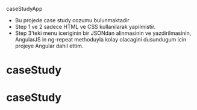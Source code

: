 caseStudyApp

- Bu projede case study cozumu bulunmaktadir
- Step 1 ve 2 sadece HTML ve CSS kullanilarak yapilmistir.
- Step 3’teki menu iceriginin bir JSONdan alinmasinin ve yazdirilmasinin, AngularJS in ng-repeat methoduyla kolay olacagini dusundugum icin projeye Angular dahil ettim.
# caseStudy
# caseStudy
